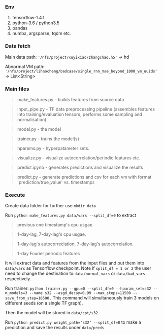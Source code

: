 ### Env
1. tensorflow-1.4.1
2. python-3.6 / python3.5
3. pandas
4. numba, argsparse, tqdm etc.

### Data fetch
Main data path: `'/nfs/project/xuyixiao/zhangchao.h5'` -> hd

Abnormal VM path: `'/nfs/project/lihaocheng/badcase/single_rnn_mae_beyond_1000_vm_uuids'` -> List\<String\>

### Main files
> make_features.py - builds features from source data

> input_pipe.py - TF data preprocessing pipeline (assembles features into training/evaluation tensors, performs some sampling and normalisation)

> model.py - the model

> trainer.py - trains the model(s)

> hparams.py - hyperpatameter sets.

> visualize.py - visualize autocorrelation/periodic features etc.

> predict.ipynb - generates predictions and visualize the results

> predict.py - generate predictions and csv for each vm with format 'prediction/true_value' vs. timestamps

### Execute
Create data folder for further use `mkdir data`

Run `python make_features.py data/vars --split_df=0` to extract 
> previous one timestamp's cpu usgae.

> 1-day-lag, 7-day-lag's cpu usgae.

> 1-day-lag's autocorreclation, 7-day-lag's autocorrelation.

> 1-day Fourier periodic features

It will extract data and features from the input files and put them into `data/vars` as Tensorflow checkpoint. Note if `split_df = 1 or 2` the user need to 
change the destination to `data/normal_vars` or `data/bad_vars` respectively.

Run trainer: `python trainer.py --gpu=0 --split_df=0 --hparam_set=s32 --n_models=3 --name s32 --asgd_decay=0.99 --max_steps=11500 --save_from_step=10500.` This command will simultaneously train 3 models on different seeds (on a single TF graph). 

Then the model will be stored in `data/cpt/s32`

Run `python predict.py weight_path='s32' --split_df=0` to make a prediction and save the results under `data/preds`
